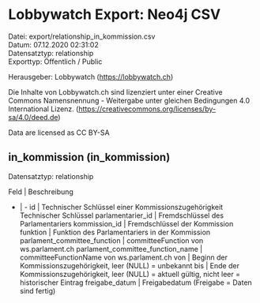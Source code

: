 Lobbywatch Export: Neo4j CSV
============================

Datei: export/relationship_in_kommission.csv  
Datum: 07.12.2020 02:31:02  
Datensatztyp: relationship  
Exporttyp: Öffentlich / Public  

Herausgeber: Lobbywatch (https://lobbywatch.ch)  

Die Inhalte von Lobbywatch.ch sind lizenziert unter einer Creative Commons Namensnennung - Weitergabe unter gleichen Bedingungen 4.0 International Lizenz. (https://creativecommons.org/licenses/by-sa/4.0/deed.de)

Data are licensed as CC BY-SA


## in_kommission (in_kommission)

Datensatztyp: relationship

Feld | Beschreibung
- | -
id | Technischer Schlüssel einer Kommissionszugehörigkeit Technischer Schlüssel
parlamentarier_id | Fremdschlüssel des Parlamentariers
kommission_id | Fremdschlüssel der Kommission
funktion | Funktion des Parlamentariers in der Kommission
parlament_committee_function | committeeFunction von ws.parlament.ch
parlament_committee_function_name | committeeFunctionName von ws.parlament.ch
von | Beginn der Kommissionszugehörigkeit, leer (NULL) = unbekannt
bis | Ende der Kommissionszugehörigkeit, leer (NULL) = aktuell gültig, nicht leer = historischer Eintrag
freigabe_datum | Freigabedatum (Freigabe = Daten sind fertig)

